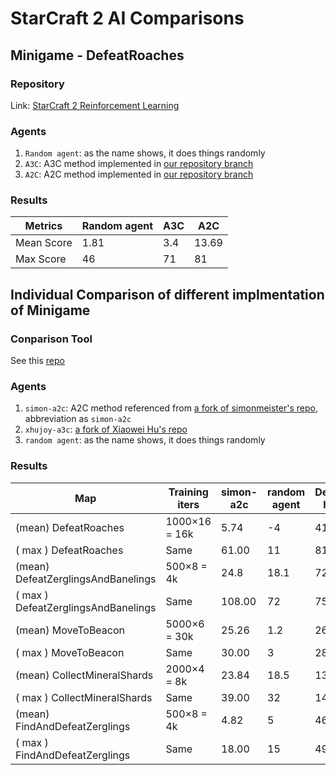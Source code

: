 # StarCraft 2 AI Comparisons

## Minigame - DefeatRoaches
### Repository
Link: [StarCraft 2 Reinforcement Learning](https://github.com/starcraft2-ai/rl-battle/)

### Agents
1. `Random agent`: as the name shows, it does things randomly
1. `A3C`: A3C method implemented in [our repository branch](https://github.com/starcraft2-ai/rl-battle/tree/A/C-online)
1. `A2C`: A2C method implemented in 
[our repository branch](https://github.com/starcraft2-ai/rl-battle/tree/joy-atari-loss)

### Results
| Metrics | Random agent | A3C | A2C |
| --- | --- | --- | --- |
| Mean Score | 1.81 | 3.4 | 13.69 |
| Max Score | 46 | 71 | 81 |


## Individual Comparison of different implmentation of Minigame
### Conparison Tool
See this [repo](https://github.com/starcraft2-ai/rl-battle/)

### Agents
1. `simon-a2c`: A2C method referenced from [a fork of simonmeister's repo](https://github.com/starcraft2-ai/simon-a2c), abbreviation as `simon-a2c`
2. `xhujoy-a3c`: [a fork of Xiaowei Hu's repo](https://github.com/starcraft2-ai/xhujoy-a3c)
2. `random agent`: as the name shows, it does things randomly

### Results
| Map | Training iters | simon-a2c | random agent | DeepMind human |
| --- | --- | --- | --- | --- |
| (mean) DefeatRoaches | 1000×16 = 16k | 5.74 | -4 | 41 |
| ( max ) DefeatRoaches | Same | 61.00 | 11 | 81 |
| (mean) DefeatZerglingsAndBanelings | 500×8 = 4k | 24.8 | 18.1  |  729 |
| ( max ) DefeatZerglingsAndBanelings | Same | 108.00 |72| 757 |
| (mean) MoveToBeacon | 5000×6 = 30k | 25.26 | 1.2 | 26 |
| ( max ) MoveToBeacon | Same | 30.00 | 3 | 28 |
| (mean) CollectMineralShards | 2000×4 = 8k | 23.84 | 18.5 | 133 |
| ( max ) CollectMineralShards | Same | 39.00 | 32 | 142 |
| (mean) FindAndDefeatZerglings | 500×8 = 4k | 4.82 | 5 | 46 |
| ( max ) FindAndDefeatZerglings | Same | 18.00 | 15 | 49 |
